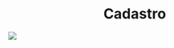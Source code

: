 <h1 align="center">Cadastro</h1>


<img src="https://github.com/AnaJulia2/Cadastro/tree/main/Images/Tela_inicial.png">
